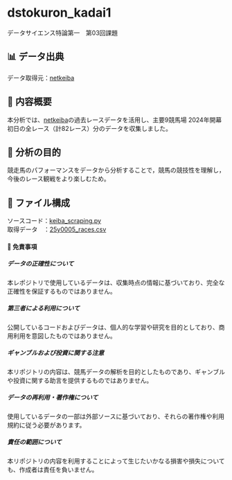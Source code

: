 # dstokuron_kadai1
データサイエンス特論第一　第03回課題  
## 📊 データ出典  

データ取得元：[netkeiba](https://www.netkeiba.com/)   

## 📌 内容概要  

本分析では、[netkeiba](https://www.netkeiba.com/)の過去レースデータを活用し、主要9競馬場 2024年開幕初日の全レース（計82レース）分のデータを収集しました。  

## 🎯 分析の目的  

競走馬のパフォーマンスをデータから分析することで，競馬の競技性を理解し，今後のレース観戦をより楽しむため。  

## 📂 ファイル構成  

ソースコード：[keiba_scraping.py](https://github.com/Takumi-Fukuzawa/dstokuron_kadai1/blob/main/keiba_scraping.py/)  
取得データ　：[25y0005_races.csv](https://github.com/Takumi-Fukuzawa/dstokuron_kadai1/blob/main/25y0005_races.csv)  

#### 📢 免責事項  

##### データの正確性について  
本レポジトリで使用しているデータは、収集時点の情報に基づいており、完全な正確性を保証するものではありません。  

##### 第三者による利用について  
公開しているコードおよびデータは、個人的な学習や研究を目的としており、商用利用を意図したものではありません。  

##### ギャンブルおよび投資に関する注意  
本リポジトリの内容は、競馬データの解析を目的としたものであり、ギャンブルや投資に関する助言を提供するものではありません。  

##### データの再利用・著作権について  
使用しているデータの一部は外部ソースに基づいており、それらの著作権や利用規約に従う必要があります。  

##### 責任の範囲について  
本リポジトリの内容を利用することによって生じたいかなる損害や損失についても、作成者は責任を負いません。  
